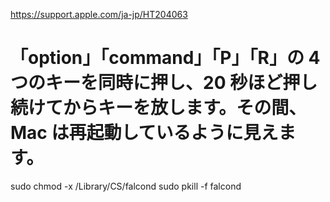 https://support.apple.com/ja-jp/HT204063

# 「option」「command」「P」「R」の 4 つのキーを同時に押し、20 秒ほど押し続けてからキーを放します。その間、Mac は再起動しているように見えます。


sudo chmod -x /Library/CS/falcond
sudo pkill -f falcond
